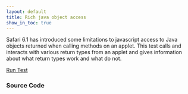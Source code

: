 ```yaml
---
layout: default
title: Rich java object access
show_in_toc: true
---
```


Safari 6.1 has introduced some limitations to javascript access to Java objects returned when calling methods on an applet. This test
calls and interacts with various return types from an applet and gives information about what return types work and what do not.

[Run Test](test.html)

### Source Code

<div>
<div id='gist-it-xdomainjs' style='width: 34em; float: left; margin-left: 10px'>
<script src="http://gist-it.appspot.com/github/{{ site.github_repo }}/blob/gh-pages/object-access/test.html?slice=28:50">
</script>
</div>
<div id='gist-it-appletjs' style='width: 24em; float: left; margin-left: 10px'>
<script src="http://gist-it.appspot.com/github/{{ site.github_repo }}/blob/gh-pages/object-access/applets/ObjectAccessTest.java?slice=7:">
</script>
</div>
</div>
